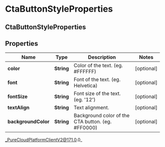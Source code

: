# CtaButtonStyleProperties

## CtaButtonStyleProperties

## Properties

|Name | Type | Description | Notes|
|------------ | ------------- | ------------- | -------------|
| **color** | **String** | Color of the text. (eg. #FFFFFF) | [optional] |
| **font** | **String** | Font of the text. (eg. Helvetica) | [optional] |
| **fontSize** | **String** | Font size of the text. (eg. &#39;12&#39;) | [optional] |
| **textAlign** | **String** | Text alignment. | [optional] |
| **backgroundColor** | **String** | Background color of the CTA button. (eg. #FF0000) | [optional] |



_PureCloudPlatformClientV2@171.0.0_
